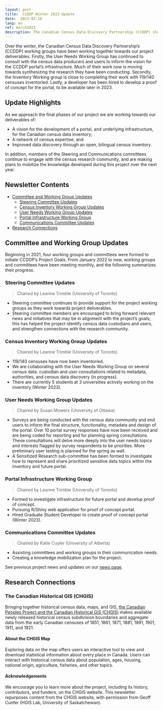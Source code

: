 ```yaml
---
layout: post
title:  CCDDP Winter 2023 Update
date:  2023-03-28
lang: en
ref: march2023
description: The Canadian Census Data Discovery Partnership (CCDDP) shares its project update, March 2023.
---
```


Over the winter, the Canadian Census Data Discovery Partnership’s (CCDDP) working groups have been working together towards our project deliverables. Firstly, the User Needs Working Group has continued to consult with the census data producers and users to inform the vision for the CCDDP portal’s infrastructure. Much of their work now is moving towards synthesizing the research they have been conducting. Secondly, the Inventory Working group is close to completing their work with 119/140 censuses inventoried. Lastly, a developer has been hired to develop a proof of concept for the portal, to be available later in 2023.<!--more-->

## Update Highlights

As we approach the final phases of our project we are working towards our deliverables of:

- A vision for the development of a portal, and underlying infrastructure, for the Canadian census data inventory;
- A network of census expertise; and
- Improved data discovery through an open, bilingual census inventory.

In addition, members of the Steering and Communications committees continue to engage with the census research community, and are making plans to mobilize the knowledge developed during this project over the next year.

## Newsletter Contents

- [Committee and Working Group Updates](#committee-and-working-group-updates)
    - [Steering Committee Updates](#steering-committee-updates)
    - [Census Inventory Working Group Updates](#census-inventory-working-group-updates)
    - [User Needs Working Group Updates](#user-needs-working-group-updates)
    - [Portal Infrastructure Working Group](#portal-infrastructure-working-group)
    - [Communications Committee Updates](#communications-committee-updates)
- [Research Connections](#research-connections)

## Committee and Working Group Updates

Beginning in 2021, four working groups and committees were formed to initiate CCDDP’s Project Goals. From January 2022 to now, working groups and committees have been meeting monthly, and the following summarizes their progress.

### Steering Committee Updates

>Chaired by Leanne Trimble (University of Toronto)

- Steering committee continues to provide support for the project working groups as they work towards project deliverables.
- Steering committee members are encouraged to bring forward relevant news and initiatives that may be in alignment with the project’s goals; this has helped the project identify census data custodians and users, and strengthen connections with the research community.

### Census Inventory Working Group Updates

>Chaired by Leanne Trimble (University of Toronto)

- 119/140 censuses have now been inventoried.
- We are collaborating with the User Needs Working Group on several census data. custodian and user consultations related to metadata, authorities, and census data discovery (in progress).
- There are currently 5 students at 3 universities actively working on the inventory (Winter 2023).

### User Needs Working Group Updates

>Chaired by Susan Mowers (University of Ottawa)

- Surveys are being conducted with the census data community and end users to inform the final structure, functionality, metadata and design of the portal. Over 10 portal survey responses have now been received and are being coded for reporting and for planning spring consultations. These consultations will delve more deeply into the user needs topics and interests flagged by survey respondents to be priorities. More preliminary user testing is planned for the spring as well.
- A Sensitized Research sub-committee has been formed to investigate how to represent and share prioritized sensitive data topics within the inventory and future portal.

### Portal Infrastructure Working Group

>Chaired by Leanne Trimble (University of Toronto)

- Formed to investigate infrastructure for future portal and develop proof of concept.
- Pursuing R/Shiny web application for proof of concept portal.
- Hired Graduate Student Developer to create proof of concept portal (Winter 2023).

### Communications Committee Updates

>Chaired by Katie Cuyler (University of Alberta)

- Assisting committees and working groups in their communication needs.
- Creating a knowledge mobilization plan for the project.

See previous project news and updates on our [news page](https://cddp-pddr.ca/en/news/).

## Research Connections

### The Canadian Historical GIS (CHGIS)

Bringing together historical census data, maps, and GIS, [the Canadian Peoples Project and the Canadian Historical GIS (CHGIS)](http://geohist.ca) makes available newly released historical census subdivision boundaries and aggregate data from the early Canadian censuses of 1851, 1861, 1871, 1881, 1891, 1901, 1911, and 1921.

#### About the CHGIS Map

Exploring data on the map offers users an interactive tool to view and download statistical information about every place in Canada. Users can interact with historical census data about population, ages, housing, national origin, agriculture, fisheries, and other topics.

#### Acknowledgements

We encourage you to learn more about the project, including its history, contributors, and funders, on the CHGIS website. This newsletter repurposes content from the CHGIS website, with permission from Geoff Cunfer (HGIS Lab, University of Saskatchewan).
